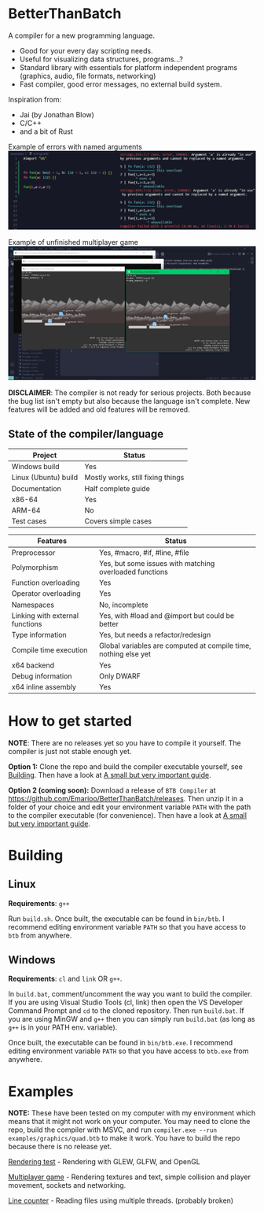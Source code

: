 # BetterThanBatch
A compiler for a new programming language.

- Good for your every day scripting needs.
- Useful for visualizing data structures, programs...?
- Standard library with essentials for platform independent programs (graphics, audio, file formats, networking)
- Fast compiler, good error messages, no external build system.

Inspiration from:
- Jai (by Jonathan Blow)
- C/C++
- and a bit of Rust

Example of errors with named arguments
![](/docs/img/err-named-arg.png)

Example of unfinished multiplayer game
![](/docs/img/game_blobs_0.png)

**DISCLAIMER**: The compiler is not ready for serious projects. Both because the bug list isn't empty but also because the language isn't complete. New features will be added and old features will be removed.

## State of the compiler/language
|Project|Status|
|-|-|
|Windows build|Yes|
|Linux (Ubuntu) build|Mostly works, still fixing things|
|Documentation|Half complete guide|
|x86-64|Yes|
|ARM-64|No|
|Test cases|Covers simple cases|

|Features|Status|
|-|-|
|Preprocessor|Yes, #macro, #if, #line, #file|
|Polymorphism|Yes, but some issues with matching overloaded functions|
|Function overloading|Yes|
|Operator overloading|Yes|
|Namespaces|No, incomplete|
|Linking with external functions|Yes, with #load and @import but could be better|
|Type information|Yes, but needs a refactor/redesign|
|Compile time execution|Global variables are computed at compile time, nothing else yet|
|x64 backend|Yes|
|Debug information|Only DWARF|
|x64 inline assembly|Yes|

# How to get started
**NOTE**: There are no releases yet so you have to compile it yourself. The compiler is just not stable enough yet.

**Option 1:** Clone the repo and build the compiler executable yourself, see [Building](#building). Then have a look at [A small but very important guide](/docs/guide/00-Introduction.md).

**Option 2 (coming soon):** Download a release of `BTB Compiler` at https://github.com/Emarioo/BetterThanBatch/releases. Then unzip it in a folder of your choice and edit your environment variable `PATH` with the path to the compiler executable (for convenience). Then have a look at [A small but very important guide](/docs/guide/00-Introduction.md).

<!-- TODO: Swap option 1 and 2 so that download release is first option, the recommended option. Compiling project is first option right now because there are no releases -->

# Building

## Linux
**Requirements**: `g++`

Run `build.sh`. Once built, the executable can be found in `bin/btb`. I recommend editing environment variable `PATH` so that you have access to `btb` from anywhere.

## Windows
**Requirements**: `cl` and `link` OR `g++`.

In `build.bat`, comment/uncomment the way you want to build the compiler.
If you are using Visual Studio Tools (cl, link) then open the VS Developer Command Prompt and `cd` to the cloned repository. Then run `build.bat`.
If you are using MinGW and `g++` then you can simply run `build.bat` (as long as `g++` is in your PATH env. variable).

Once built, the executable can be found in `bin/btb.exe`. I recommend editing environment variable `PATH` so that you have access to `btb.exe` from anywhere.

# Examples
**NOTE:** These have been tested on my computer with my environment which means that it might not work on your computer. You may need to clone the repo, build the compiler with MSVC, and run `compiler.exe --run examples/graphics/quad.btb` to make it work. You have to build the repo because there is no release yet.

[Rendering test](/examples/graphics/quad.btb) - Rendering with GLEW, GLFW, and OpenGL

[Multiplayer game](/examples/graphics/game.btb) - Rendering textures and text, simple collision and player movement, sockets and networking.

[Line counter](/examples/linecounter.btb) - Reading files using multiple threads. (probably broken)

<!-- incomplete [Binary viewer](/examples/binary_viewer/main.btb) parsing/reading binary files, lexing -->


